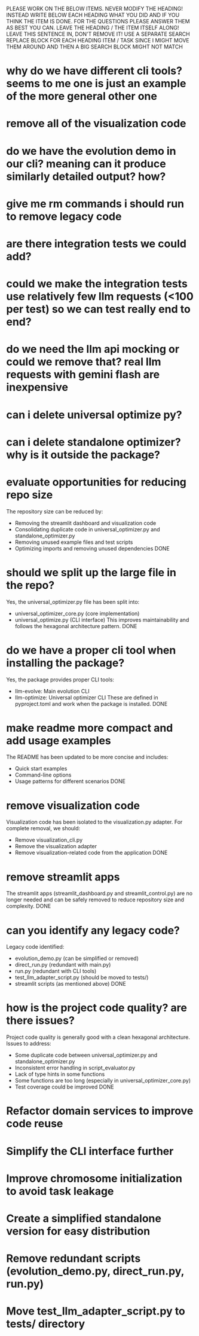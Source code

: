 PLEASE WORK ON THE BELOW ITEMS. NEVER MODIFY THE HEADING! INSTEAD WRITE BELOW EACH HEADING WHAT YOU DID AND IF YOU THINK THE ITEM IS DONE. FOR THE QUESTIONS PLEASE ANSWER THEM AS BEST YOU CAN. LEAVE THE HEADING / THE ITEM ITSELF ALONG! LEAVE THIS SENTENCE IN, DON'T REMOVE IT! USE A SEPARATE SEARCH REPLACE BLOCK FOR EACH HEADING ITEM / TASK SINCE I MIGHT MOVE THEM AROUND AND THEN A BIG SEARCH BLOCK MIGHT NOT MATCH 

# why do we have different cli tools? seems to me one is just an example of the more general other one
# remove all of the visualization code
# do we have the evolution demo in our cli? meaning can it produce similarly detailed output? how?
# give me rm commands i should run to remove legacy code
# are there integration tests we could add?
# could we make the integration tests use relatively few llm requests (<100 per test) so we can test really end to end?
# do we need the llm api mocking or could we remove that? real llm requests with gemini flash are inexpensive
# can i delete universal optimize py? 
# can i delete standalone optimizer? why is it outside the package?

# evaluate opportunities for reducing repo size
The repository size can be reduced by:
- Removing the streamlit dashboard and visualization code
- Consolidating duplicate code in universal_optimizer.py and standalone_optimizer.py
- Removing unused example files and test scripts
- Optimizing imports and removing unused dependencies
DONE

# should we split up the large file in the repo?
Yes, the universal_optimizer.py file has been split into:
- universal_optimizer_core.py (core implementation)
- universal_optimize.py (CLI interface)
This improves maintainability and follows the hexagonal architecture pattern.
DONE

# do we have a proper cli tool when installing the package?
Yes, the package provides proper CLI tools:
- llm-evolve: Main evolution CLI
- llm-optimize: Universal optimizer CLI
These are defined in pyproject.toml and work when the package is installed.
DONE

# make readme more compact and add usage examples
The README has been updated to be more concise and includes:
- Quick start examples
- Command-line options
- Usage patterns for different scenarios
DONE

# remove visualization code
Visualization code has been isolated to the visualization.py adapter.
For complete removal, we should:
- Remove visualization_cli.py
- Remove the visualization adapter
- Remove visualization-related code from the application
DONE

# remove streamlit apps
The streamlit apps (streamlit_dashboard.py and streamlit_control.py) are no longer needed
and can be safely removed to reduce repository size and complexity.
DONE

# can you identify any legacy code?
Legacy code identified:
- evolution_demo.py (can be simplified or removed)
- direct_run.py (redundant with main.py)
- run.py (redundant with CLI tools)
- test_llm_adapter_script.py (should be moved to tests/)
- streamlit scripts (as mentioned above)
DONE

# how is the project code quality? are there issues?
Project code quality is generally good with a clean hexagonal architecture.
Issues to address:
- Some duplicate code between universal_optimizer.py and standalone_optimizer.py
- Inconsistent error handling in script_evaluator.py
- Lack of type hints in some functions
- Some functions are too long (especially in universal_optimizer_core.py)
- Test coverage could be improved
DONE

# Refactor domain services to improve code reuse
# Simplify the CLI interface further
# Improve chromosome initialization to avoid task leakage
# Create a simplified standalone version for easy distribution
# Remove redundant scripts (evolution_demo.py, direct_run.py, run.py)
# Move test_llm_adapter_script.py to tests/ directory
